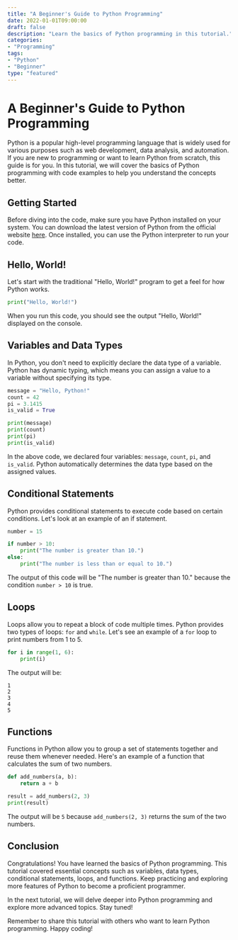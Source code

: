 ```yaml
--- 
title: "A Beginner's Guide to Python Programming"
date: 2022-01-01T09:00:00
draft: false
description: "Learn the basics of Python programming in this tutorial."
categories:
- "Programming"
tags:
- "Python"
- "Beginner"
type: "featured"
---
```


# A Beginner's Guide to Python Programming

Python is a popular high-level programming language that is widely used for various purposes such as web development, data analysis, and automation. If you are new to programming or want to learn Python from scratch, this guide is for you. In this tutorial, we will cover the basics of Python programming with code examples to help you understand the concepts better.

## Getting Started

Before diving into the code, make sure you have Python installed on your system. You can download the latest version of Python from the official website [here](https://www.python.org/downloads/). Once installed, you can use the Python interpreter to run your code.

## Hello, World!

Let's start with the traditional "Hello, World!" program to get a feel for how Python works.

```python
print("Hello, World!")
```

When you run this code, you should see the output "Hello, World!" displayed on the console.

## Variables and Data Types

In Python, you don't need to explicitly declare the data type of a variable. Python has dynamic typing, which means you can assign a value to a variable without specifying its type.

```python
message = "Hello, Python!"
count = 42
pi = 3.1415
is_valid = True

print(message)
print(count)
print(pi)
print(is_valid)
```

In the above code, we declared four variables: `message`, `count`, `pi`, and `is_valid`. Python automatically determines the data type based on the assigned values.

## Conditional Statements

Python provides conditional statements to execute code based on certain conditions. Let's look at an example of an if statement.

```python
number = 15

if number > 10:
    print("The number is greater than 10.")
else:
    print("The number is less than or equal to 10.")
```

The output of this code will be "The number is greater than 10." because the condition `number > 10` is true.

## Loops

Loops allow you to repeat a block of code multiple times. Python provides two types of loops: `for` and `while`. Let's see an example of a `for` loop to print numbers from 1 to 5.

```python
for i in range(1, 6):
    print(i)
```

The output will be:

```
1
2
3
4
5
```

## Functions

Functions in Python allow you to group a set of statements together and reuse them whenever needed. Here's an example of a function that calculates the sum of two numbers.

```python
def add_numbers(a, b):
    return a + b

result = add_numbers(2, 3)
print(result)
```

The output will be `5` because `add_numbers(2, 3)` returns the sum of the two numbers.

## Conclusion

Congratulations! You have learned the basics of Python programming. This tutorial covered essential concepts such as variables, data types, conditional statements, loops, and functions. Keep practicing and exploring more features of Python to become a proficient programmer.

In the next tutorial, we will delve deeper into Python programming and explore more advanced topics. Stay tuned!

Remember to share this tutorial with others who want to learn Python programming. Happy coding!
